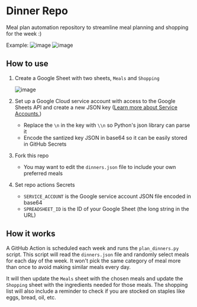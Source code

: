 # Dinner Repo

Meal plan automation repository to streamline meal planning and shopping for the week :)

Example:
![image](https://github.com/Ho1yShif/dinner/assets/40185666/b2e40616-6ea0-4930-943e-a3a46d165ba1)
![image](https://github.com/Ho1yShif/dinner/assets/40185666/bc608e33-3374-4526-971f-9aa0c0361621)

## How to use

1. Create a Google Sheet with two sheets, `Meals` and `Shopping`

   ![image](https://github.com/Ho1yShif/dinner/assets/40185666/2c688c51-7fac-4ad9-b3f6-7f885b261be1)

2. Set up a Google Cloud service account with access to the Google Sheets API and create a new JSON key ([Learn more about Service Accounts.](https://cloud.google.com/iam/docs/service-account-overview?authuser=4))
   - Replace the `\n` in the key with `\\n` so Python's json library can parse it
   - Encode the santized key JSON in base64 so it can be easily stored in GitHub Secrets

3. Fork this repo
   - You may want to edit the `dinners.json` file to include your own preferred meals

4. Set repo actions Secrets
    - `SERVICE_ACCOUNT` is the Google service account JSON file encoded in base64
    - `SPREADSHEET_ID` is the ID of your Google Sheet (the long string in the URL)

## How it works

A GitHub Action is scheduled each week and runs the `plan_dinners.py` script. This script will read the `dinners.json` file and randomly select meals for each day of the week. It won't pick the same category of meal more than once to avoid making similar meals every day.

It will then update the `Meals` sheet with the chosen meals and update the `Shopping` sheet with the ingredients needed for those meals. The shopping list will also include a reminder to check if you are stocked on staples like eggs, bread, oil, etc.
